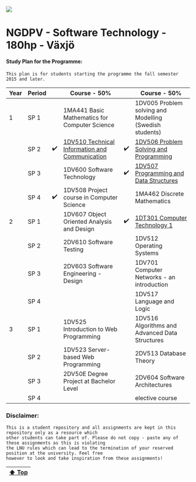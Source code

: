##### ![](https://mymoodle.lnu.se/pluginfile.php/1/theme_essential/logo/1573077602/lnu-logo.png)
# NGDPV - Software Technology - 180hp - Växjö

#### Study Plan for the Programme:
```
This plan is for students starting the programme the fall semester 2015 and later.
```

| Year | Period |  | Course - 50% |  | Course - 50% |
|---|---|---|---|---|---|
| 1 | SP 1 |  | 1MA441 Basic Mathematics for Computer Science |  | 1DV005 Problem solving and Modelling (Swedish students) |
|  | SP 2 | :heavy_check_mark: | [1DV510 Technical Information and Communication](1DV510/) | :heavy_check_mark: | [1DV506 Problem Solving and Programming](1DV506/) |
|  | SP 3 |  | 1DV600 Software Technology | :heavy_check_mark: | [1DV507 Programming and Data Structures](1DV507/) |
|  | SP 4 | :heavy_check_mark: | 1DV508 Project course in Computer Science |  | 1MA462 Discrete Mathematics |
| 2 | SP 1 |  | 1DV607 Object Oriented Analysis and Design | :heavy_check_mark: | [1DT301  Computer Technology 1](1DT301/) |
|  | SP 2 |  | 2DV610 Software Testing |  | 1DV512 Operating Systems |
|  | SP 3 |  | 2DV603 Software Engineering - Design |  | 1DV701 Computer Networks - an introduction |
|  | SP 4 |  |  |  | 1DV517 Language and Logic |
| 3 | SP 1 |  | 1DV525 Introduction to Web Programming |  | 1DV516 Algorithms and Advanced Data Structures |
|  | SP 2 |  | 1DV523 Server-based Web Programming |  | 2DV513 Database Theory |
|  | SP 3 |  | 2DV50E Degree Project at Bachelor Level |  | 2DV604 Software Architectures |
|  | SP 4 |  |  |  | elective course |

### Disclaimer:
```
This is a student repository and all assignments are kept in this repository only as a resource which 
other students can take part of. Please do not copy - paste any of these assignments as this is violating 
the LNU rules which can lead to the termination of your reserved position at the university. Feel free 
however to look and take inspiration from these assignments!
```

| [:arrow_up: Top]() |
|---|
